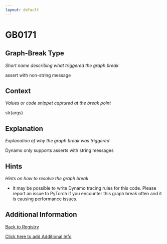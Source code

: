 ```yaml
---
layout: default
---
```

# GB0171

## Graph-Break Type
*Short name describing what triggered the graph break*

assert with non-string message

## Context
*Values or code snippet captured at the break point*

str(args)

## Explanation
*Explanation of why the graph break was triggered*

Dynamo only supports asserts with string messages

## Hints
*Hints on how to resolve the graph break*

- It may be possible to write Dynamo tracing rules for this code. Please report an issue to PyTorch if you encounter this graph break often and it is causing performance issues.


## Additional Information

<!-- ADDITIONAL INFORMATION START - Add custom information below this line -->

<!-- ADDITIONAL INFORMATION END -->

[Back to Registry](../index.html)

[Click here to add Additional Info](https://github.com/pytorch-labs/compile-graph-break-site/edit/main/docs/gb/gb0171.md)
